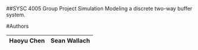 ##SYSC 4005 Group Project
Simulation Modeling a discrete two-way buffer system.



 #Authors

  | Haoyu Chen | Sean Wallach |
  | ---------- | ------------ |


